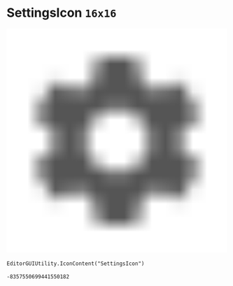# SettingsIcon `16x16`
<img src="/img/SettingsIcon.png" width=512 height=512>

``` CSharp
EditorGUIUtility.IconContent("SettingsIcon")
```
```
-8357550699441550182
```
